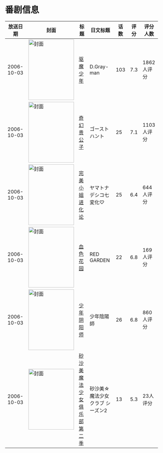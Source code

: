 # 番剧信息

|放送日期|封面|标题|日文标题|话数|评分|评分人数|
|---|---|---|---|---|---|---|
|2006-10-03|<img src="//lain.bgm.tv/pic/cover/c/c3/c5/488_PJu3N.jpg" alt="封面" style="width:150px;height:200px;object-fit:cover;">|[驱魔少年](https://bangumi.tv/subject/488)|D.Gray-man|103|7.3|1862人评分|
|2006-10-03|<img src="//lain.bgm.tv/pic/cover/c/99/ad/1531_6lLoW.jpg" alt="封面" style="width:150px;height:200px;object-fit:cover;">|[奇幻贵公子](https://bangumi.tv/subject/1531)|ゴーストハント|25|7.1|1103人评分|
|2006-10-03|<img src="//lain.bgm.tv/pic/cover/c/d6/8a/1987_EgnKn.jpg" alt="封面" style="width:150px;height:200px;object-fit:cover;">|[完美小姐进化论](https://bangumi.tv/subject/1987)|ヤマトナデシコ七変化♡|25|6.4|644人评分|
|2006-10-03|<img src="//lain.bgm.tv/pic/cover/c/09/37/3743_BkTtK.jpg" alt="封面" style="width:150px;height:200px;object-fit:cover;">|[血色花园](https://bangumi.tv/subject/3743)|RED GARDEN|22|6.8|169人评分|
|2006-10-03|<img src="//lain.bgm.tv/pic/cover/c/52/6c/4374_1TrvT.jpg" alt="封面" style="width:150px;height:200px;object-fit:cover;">|[少年阴阳师](https://bangumi.tv/subject/4374)|少年陰陽師|26|6.8|860人评分|
|2006-10-03|<img src="//lain.bgm.tv/pic/cover/c/6d/cd/116036_ezG8D.jpg" alt="封面" style="width:150px;height:200px;object-fit:cover;">|[砂沙美魔法少女俱乐部 第二季](https://bangumi.tv/subject/116036)|砂沙美☆魔法少女クラブ シーズン2|13|5.3|23人评分|
